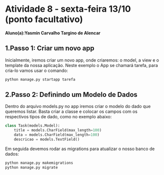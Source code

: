# Atividade 8 - sexta-feira 13/10 (ponto facultativo)
**Aluno(a):Yasmin Carvalho Targino de Alencar**

## 1.Passo 1: Criar um novo app
Inicialmente, iremos criar um novo app, onde criaremos: o model, a view e o template da nossa aplicação. Neste exemplo o App se chamará tarefa, para cria-lo vamos usar o comando:

```bash
python manage.py startapp tarefa
```

## 2.Passo 2: Definindo um Modelo de Dados

Dentro do arquivo models.py no app iremos criar o modelo do dado que queremos listar. Basta criar a classe e colocar os campos com os respectivos tipos de dado, como no exemplo abaixo:

```python
class Task(models.Model):
    title = models.CharField(max_length=100)
    data = models.CharField(max_length=100)
    descricao = models.TextField()
```

Em seguida devemos rodar as migrations para atualizar o nosso banco de dados:

```bash
python manage.py makemigrations
python manage.py migrate
```